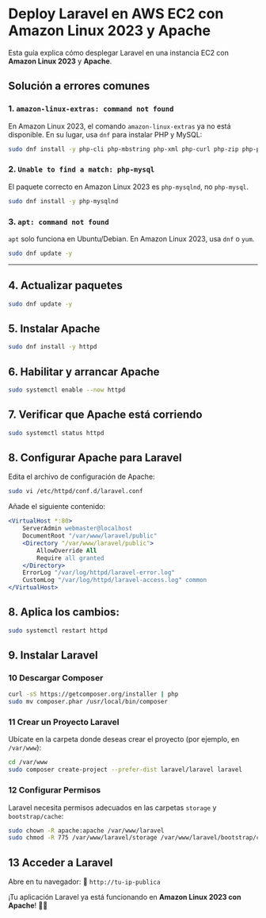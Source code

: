 # Deploy Laravel en AWS EC2 con Amazon Linux 2023 y Apache

Esta guía explica cómo desplegar Laravel en una instancia EC2 con **Amazon Linux 2023** y **Apache**.

## Solución a errores comunes

### 1. `amazon-linux-extras: command not found`
En Amazon Linux 2023, el comando `amazon-linux-extras` ya no está disponible. En su lugar, usa `dnf` para instalar PHP y MySQL:
```bash
sudo dnf install -y php-cli php-mbstring php-xml php-curl php-zip php-pdo php-fpm php-mysqlnd unzip
```

### 2. `Unable to find a match: php-mysql`
El paquete correcto en Amazon Linux 2023 es `php-mysqlnd`, no `php-mysql`.
```bash
sudo dnf install -y php-mysqlnd
```

### 3. `apt: command not found`
`apt` solo funciona en Ubuntu/Debian. En Amazon Linux 2023, usa `dnf` o `yum`.
```bash
sudo dnf update -y
```

---

## 4. Actualizar paquetes
```bash
sudo dnf update -y
```

## 5. Instalar Apache
```bash
sudo dnf install -y httpd
```

## 6. Habilitar y arrancar Apache
```bash
sudo systemctl enable --now httpd
```

## 7. Verificar que Apache está corriendo
```bash
sudo systemctl status httpd
```


## 8. Configurar Apache para Laravel
Edita el archivo de configuración de Apache:
```bash
sudo vi /etc/httpd/conf.d/laravel.conf
```

Añade el siguiente contenido:
```apache
<VirtualHost *:80>
    ServerAdmin webmaster@localhost
    DocumentRoot "/var/www/laravel/public"
    <Directory "/var/www/laravel/public">
        AllowOverride All
        Require all granted
    </Directory>
    ErrorLog "/var/log/httpd/laravel-error.log"
    CustomLog "/var/log/httpd/laravel-access.log" common
</VirtualHost>
```

## 8. Aplica los cambios:
```bash
sudo systemctl restart httpd
```

## 9. Instalar Laravel

### 10 Descargar Composer
```bash
curl -sS https://getcomposer.org/installer | php
sudo mv composer.phar /usr/local/bin/composer
```

### 11 Crear un Proyecto Laravel
Ubícate en la carpeta donde deseas crear el proyecto (por ejemplo, en `/var/www`):
```bash
cd /var/www
sudo composer create-project --prefer-dist laravel/laravel laravel
```

### 12 Configurar Permisos
Laravel necesita permisos adecuados en las carpetas `storage` y `bootstrap/cache`:
```bash
sudo chown -R apache:apache /var/www/laravel
sudo chmod -R 775 /var/www/laravel/storage /var/www/laravel/bootstrap/cache
```

## 13 Acceder a Laravel
Abre en tu navegador:
🔗 `http://tu-ip-publica`

¡Tu aplicación Laravel ya está funcionando en **Amazon Linux 2023 con Apache**! 🚀🎉

